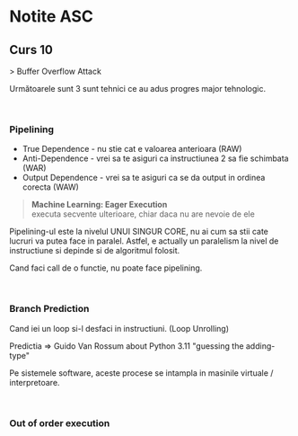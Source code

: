 # Notite ASC

## Curs 10

\> Buffer Overflow Attack

Următoarele sunt 3 sunt tehnici ce au adus progres major tehnologic.

<br>

### Pipelining

- True Dependence - nu stie cat e valoarea anterioara (RAW)
- Anti-Dependence - vrei sa te asiguri ca instructiunea 2 sa fie schimbata (WAR)
- Output Dependence - vrei sa te asiguri ca se da output in ordinea corecta (WAW)

> **Machine Learning: Eager Execution** <br>
> executa secvente ulterioare, chiar daca nu are nevoie de ele

Pipelining-ul este la nivelul UNUI SINGUR CORE, nu ai cum sa stii cate lucruri va putea face in paralel.
Astfel, e actually un paralelism la nivel de instructiune si depinde si de algoritmul folosit.

Cand faci call de o functie, nu poate face pipelining.


<br>

### Branch Prediction

Cand iei un loop si-l desfaci in instructiuni. (Loop Unrolling)

Predictia
=> Guido Van Rossum about Python 3.11 "guessing the adding-type"

Pe sistemele software, aceste procese se intampla in masinile virtuale / interpretoare.

<br>

### Out of order execution

